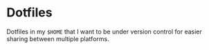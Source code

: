 Dotfiles
========

Dotfiles in my `$HOME` that I want to be under version control for easier sharing between multiple platforms.
